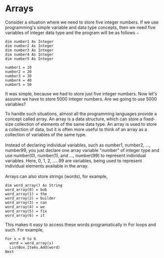 # Arrays
Consider a situation where we need to store five integer numbers. If we use programming's simple variable and data type concepts, then we need five variables of integer data type and the program will be as follows −

    dim number1 As Integer
    dim number2 As Integer
    dim number3 As Integer
    dim number4 As Integer
    dim number5 As Integer
   
    number1 = 10 
    number2 = 20   
    number3 = 30   
    number4 = 40 
    number5 = 50

It was simple, because we had to store just five integer numbers. Now let's assume we have to store 5000 integer numbers. Are we going to use 5000 variables?

To handle such situations, almost all the programming languages provide a concept called array. An array is a data structure, which can store a fixed-size collection of elements of the same data type. An array is used to store a collection of data, but it is often more useful to think of an array as a collection of variables of the same type.
<br><br>
Instead of declaring individual variables, such as number1, number2, ..., number99, you just declare one array variable "number" of integer type and use number(0), number(1), and ..., number(99) to represent individual variables. Here, 0, 1, 2, .....99 are variables, being used to represent individual elements available in the array.
<br><br>
Arrays can also store strings (words), for example,

    dim word_array() As String
    word_array(0) = bob
    word_array(1) = the
    word_array(2) = builder
    word_array(3) = can
    word_array(4) = we
    word_array(5) = fix
    word_array(6) = it
    
This makes it easy to access these words programatically in For loops and such. For example,

    For x = 0 to 6
      word = word_array(x)
      ListBox.Items.Add(word)
    Next
